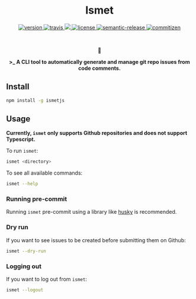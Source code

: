 <h1 align="center">Ismet</h1>

<p align="center">
  <a href="https://npmjs.org/package/ismetjs">
    <img src="https://img.shields.io/npm/v/ismetjs" alt="version">
  </a>
  <a href="https://travis-ci.org/otanriverdi/ismetjs">
    <img src="https://travis-ci.com/otanriverdi/ismetjs.svg?branch=master" alt="travis">
  </a>
  <a href="https://codecov.io/gh/otanriverdi/ismetjs">
    <img src="https://codecov.io/gh/otanriverdi/ismetjs/branch/master/graph/badge.svg" />
  </a>
  <a href="https://github.com/otanriverdi/ismetjs">
    <img src="https://img.shields.io/github/license/otanriverdi/ismetjs" alt="license">
  </a>
  <a href="https://github.com/semantic-release/semantic-release">
    <img src="https://img.shields.io/badge/%20%20%F0%9F%93%A6%F0%9F%9A%80-semantic--release-e10079.svg" alt="semantic-release">
  </a>
  <a href="http://commitizen.github.io/cz-cli/">
    <img src="https://img.shields.io/badge/commitizen-friendly-brightgreen.svg" alt="commitizen">
  </a>
</p>

<br>

<p align="center">🐙</p>
<p align="center"><b>>_ A CLI tool to automatically generate and manage git repo issues from code comments.</b></p>

## Install

```sh
npm install -g ismetjs
```

## Usage

**Currently, `ismet` only supports Github repositories and does not support Typescript.**

To run `ismet`:

```sh
ismet <directory>
```

To see all available commands:

```sh
ismet --help
```

### Running pre-commit

Running `ismet` pre-commit using a library like [husky](https://github.com/typicode/husky) is recommended.

### Dry run

If you want to see issues to be created before submitting them on Github:

```sh
ismet --dry-run
```

### Logging out

If you want to log out from `ismet`:

```sh
ismet --logout
```